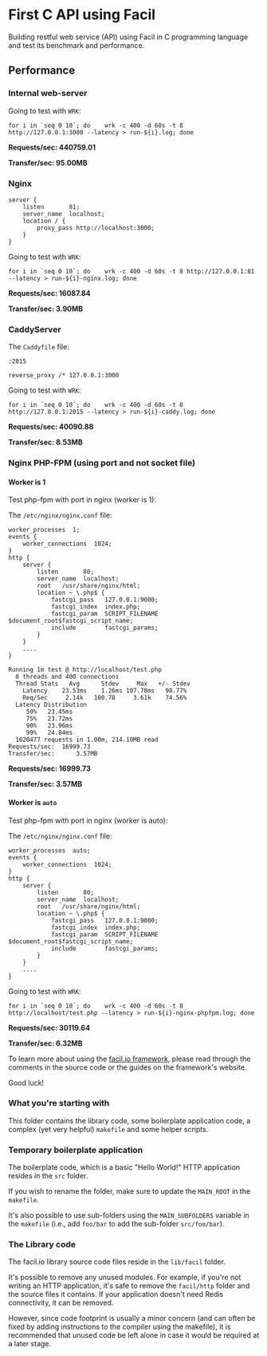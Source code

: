 # First C API using Facil

Building restful web service (API) using Facil in C programming language and test its benchmark and performance.

## Performance

### Internal web-server

Going to test with `WRK`:

```
for i in `seq 0 10`; do    wrk -c 400 -d 60s -t 8 http://127.0.0.1:3000 --latency > run-${i}.log; done
```

**Requests/sec: 440759.01**

**Transfer/sec:     95.00MB**

### Nginx
```
server {
	listen       81;
	server_name  localhost;
	location / {
		proxy_pass http://localhost:3000;
	}
}
```

Going to test with `WRK`:

```
for i in `seq 0 10`; do    wrk -c 400 -d 60s -t 8 http://127.0.0.1:81 --latency > run-${i}-nginx.log; done
```

**Requests/sec:  16087.84**

**Transfer/sec:      3.90MB**

### CaddyServer

The `Caddyfile` file:

```
:2015

reverse_proxy /* 127.0.0.1:3000
```

Going to test with `WRK`:

```
for i in `seq 0 10`; do    wrk -c 400 -d 60s -t 8 http://127.0.0.1:2015 --latency > run-${i}-caddy.log; done
```

**Requests/sec:  40090.88**

**Transfer/sec:      8.53MB**

### Nginx PHP-FPM (using port and not socket file)

#### Worker is 1

Test php-fpm with port in nginx (worker is 1):

The `/etc/nginx/nginx.conf` file:

```
worker_processes  1;
events {
    worker_connections  1024;
}
http {
	server {
		listen       80;
		server_name  localhost;
		root   /usr/share/nginx/html;
		location ~ \.php$ {
			fastcgi_pass   127.0.0.1:9000;
			fastcgi_index  index.php;
			fastcgi_param  SCRIPT_FILENAME  $document_root$fastcgi_script_name;
			include        fastcgi_params;
		}
	}
	....
}
```

```
Running 1m test @ http://localhost/test.php
  8 threads and 400 connections
  Thread Stats   Avg      Stdev     Max   +/- Stdev
    Latency    23.53ms    1.26ms 107.78ms   98.77%
    Req/Sec     2.14k   100.78     3.61k    74.56%
  Latency Distribution
     50%   23.45ms
     75%   23.72ms
     90%   23.96ms
     99%   24.84ms
  1020477 requests in 1.00m, 214.10MB read
Requests/sec:  16999.73
Transfer/sec:      3.57MB
```

**Requests/sec:  16999.73**

**Transfer/sec:      3.57MB**

#### Worker is `auto`

Test php-fpm with port in nginx (worker is auto):

The `/etc/nginx/nginx.conf` file:

```
worker_processes  auto;
events {
    worker_connections  1024;
}
http {
	server {
		listen       80;
		server_name  localhost;
		root   /usr/share/nginx/html;
		location ~ \.php$ {
			fastcgi_pass   127.0.0.1:9000;
			fastcgi_index  index.php;
			fastcgi_param  SCRIPT_FILENAME  $document_root$fastcgi_script_name;
			include        fastcgi_params;
		}
	}
	....
}
```

Going to test with `WRK`:

```
for i in `seq 0 10`; do    wrk -c 400 -d 60s -t 8 http://localhost/test.php --latency > run-${i}-nginx-phpfpm.log; done
```

**Requests/sec:  30119.64**

**Transfer/sec:      6.32MB**

To learn more about using the [facil.io framework](http://facil.io), please read through the comments in the source code or the guides on the framework's website.

Good luck!

### What you're starting with

This folder contains the library code, some boilerplate application code, a complex (yet very helpful) `makefile` and some helper scripts.

### Temporary boilerplate application

The boilerplate code, which is a basic "Hello World!" HTTP application resides in the `src` folder.

If you wish to rename the folder, make sure to update the `MAIN_ROOT` in the  `makefile`.

It's also possible to use sub-folders using the `MAIN_SUBFOLDERS` variable in the `makefile` (i.e., add `foo/bar` to add the sub-folder `src/foo/bar`).

### The Library code

The facil.io library source code files reside in the `lib/facil` folder.

It's possible to remove any unused modules. For example, if you're not writing an HTTP application, it's safe to remove the `facil/http` folder and the source files it contains. If your application doesn't need Redis connectivity, it can be removed.

However, since code footprint is usually a minor concern (and can often be fixed by adding instructions to the compiler using the makefile), it is recommended that unused code be left alone in case it would be required at a later stage.

